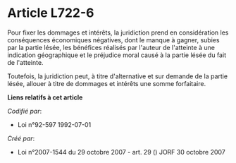 # Article L722-6

Pour fixer les dommages et intérêts, la juridiction prend en considération les conséquences économiques négatives, dont le
manque à gagner, subies par la partie lésée, les bénéfices réalisés par l'auteur de l'atteinte à une indication géographique
et le préjudice moral causé à la partie lésée du fait de l'atteinte.

Toutefois, la juridiction peut, à titre d'alternative et sur demande de la partie lésée, allouer à titre de dommages et
intérêts une somme forfaitaire.

**Liens relatifs à cet article**

_Codifié par_:

  - Loi n°92-597 1992-07-01

_Créé par_:

  - Loi n°2007-1544 du 29 octobre 2007 - art. 29 () JORF 30 octobre 2007
